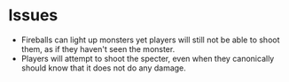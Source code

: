# Issues

- Fireballs can light up monsters yet players will still not be able to shoot them, as if they haven't seen the monster.
- Players will attempt to shoot the specter, even when they canonically should know that it does not do any damage.
